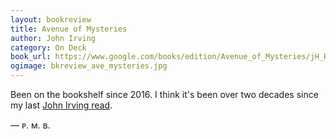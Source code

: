 ```yaml
---
layout: bookreview
title: Avenue of Mysteries
author: John Irving
category: On Deck
book_url: https://www.google.com/books/edition/Avenue_of_Mysteries/jH_RCgAAQBAJ?hl=en
ogimage: bkreview_ave_mysteries.jpg
---
```

Been on the bookshelf since 2016. I think it's been over two decades since my last [John Irving read](/books/prayer-for-owen-meany).

— ᴘ. ᴍ. ʙ.